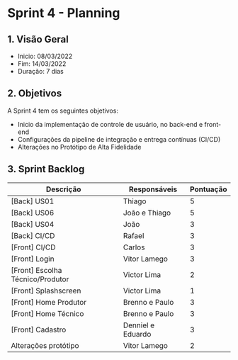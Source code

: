 # Sprint 4 - Planning

## 1. Visão Geral
- Inicio: 08/03/2022
- Fim: 14/03/2022
- Duração: 7 dias
 
## 2. Objetivos
A Sprint 4 tem os seguintes objetivos:

- Inicio da implementação de controle de usuário, no back-end e front-end
- Configurações da pipeline de integração e entrega contínuas (CI/CD)
- Alterações no Protótipo de Alta Fidelidade

## 3. Sprint Backlog
| Descrição | Responsáveis | Pontuação
|--|--|--|
|[Back] US01|Thiago|5|
|[Back] US06|João e Thiago|5|
|[Back] US04|João|3|
|[Back] CI/CD|Rafael|3|
|[Front] CI/CD|Carlos|3|
|[Front] Login|Vitor Lamego|3|
|[Front] Escolha Técnico/Produtor|Victor Lima|2|
|[Front] Splashscreen|Victor Lima|1|
|[Front] Home Produtor|Brenno e Paulo|3|
|[Front] Home Técnico|Brenno e Paulo|3|
|[Front] Cadastro|Denniel e Eduardo|3|
|Alterações protótipo|Vitor Lamego|2|

<!-- COPIA E COLA TEMPLATE. -->
<!--
||João||
||Carlos||
||Vitor Lamego||
||Thiago||
||Victor Lima||
||Brenno||
||Paulo||
||Rafael||
||Denniel||
||Eduardo||
-->

